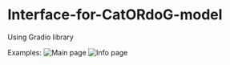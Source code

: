 # Interface-for-CatORdoG-model
Using Gradio library

Examples:
![Main page](https://storage.yandexcloud.net/bucket-picture/example%20cat.png)
![Info page](https://storage.yandexcloud.net/bucket-picture/example%20info.png)
